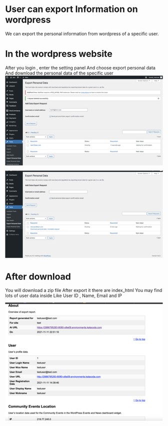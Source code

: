 # User can export Information on wordpress
We can export the personal information from wordpress of a specific user.


# In the wordpress website
After you login , enter the setting panel 
And choose export personal data
And download the personal data of the specific user
![Export_temp](./assets/Export_temp.png)

![download_example](./assets/download_example.png)

# After download
You will download a zip file
After export it there are index_html
You may find lots of user data inside
Like User ID , Name, Email and IP

![zip_example](./assets/zip_example.png)









